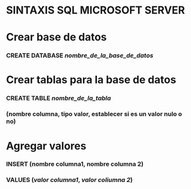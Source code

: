 # SINTAXIS SQL MICROSOFT SERVER

# **Crear base de datos** 

### CREATE DATABASE *nombre_de_la_base_de_datos*

# **Crear tablas para la base de datos**

### CREATE TABLE *nombre_de_la_tabla*
### (nombre columna, tipo valor, establecer si es un valor nulo o no)

# **Agregar valores**

### INSERT (nombre columna1, nombre columna 2)
### VALUES (*valor columna1*, *valor coliumna 2*)





